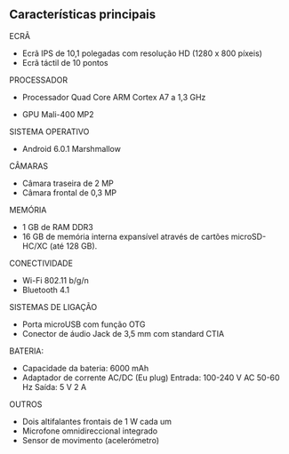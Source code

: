 ## Características principais

ECRÃ
* Ecrã IPS de 10,1 polegadas com resolução HD (1280 x 800 píxeis)
* Ecrã táctil de 10 pontos

PROCESSADOR
* Processador Quad Core ARM Cortex A7 a 1,3 GHz 
- GPU Mali-400 MP2

SISTEMA OPERATIVO
* Android 6.0.1 Marshmallow

CÂMARAS
- Câmara traseira de 2 MP
- Câmara frontal de 0,3 MP

MEMÓRIA
* 1 GB de RAM DDR3
* 16 GB de memória interna expansível através de cartões microSD-HC/XC (até 128 GB).

CONECTIVIDADE
* Wi-Fi 802.11 b/g/n
* Bluetooth 4.1

SISTEMAS DE LIGAÇÃO
* Porta microUSB com função OTG
* Conector de áudio Jack de 3,5 mm com standard CTIA

BATERIA:
* Capacidade da bateria: 6000 mAh
* Adaptador de corrente AC/DC (Eu plug) Entrada: 100-240 V AC 50-60 Hz  Saída: 5 V 2 A

OUTROS
* Dois altifalantes frontais de 1 W cada um
* Microfone omnidireccional integrado
* Sensor de movimento (acelerómetro)
